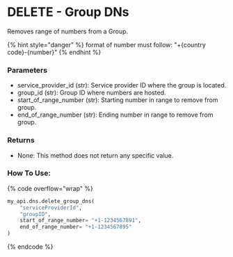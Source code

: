 # DELETE - Group DNs

Removes range of numbers from a Group.

{% hint style="danger" %}
format of number must follow: "+{country code}-{number}"
{% endhint %}

### Parameters&#x20;

* service\_provider\_id (str): Service provider ID where the group is located.&#x20;
* group\_id (str): Group ID where numbers are hosted.&#x20;
* start\_of\_range\_number (str): Starting number in range to remove from group.&#x20;
* end\_of\_range\_number (str): Ending number in range to remove from group.

### Returns

* None: This method does not return any specific value.

### How To Use:

{% code overflow="wrap" %}
```python
my_api.dns.delete_group_dns(
    "serviceProviderId",
    "groupID",
    start_of_range_number= "+1-1234567891", 
    end_of_range_number= "+1-1234567895"
)
```
{% endcode %}
